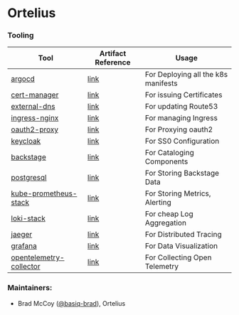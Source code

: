 # Ortelius

### Tooling

| Tool | Artifact Reference | Usage |
| --- | --- | --- |
| [argocd](https://) | [link](http://artifacthub.io) | For Deploying all the k8s manifests |
| [cert-manager](https://certmanager.io) | [link](http://artifacthub.io) | For issuing Certificates |
| [external-dns](https://) | [link](http://artifacthub.io) | For updating Route53 |
| [ingress-nginx](https://) | [link](http://artifacthub.io) | For managing Ingress |
| [oauth2-proxy](https://) | [link](http://artifacthub.io) | For Proxying oauth2 |
| [keycloak](https://) | [link](http://artifacthub.io) | For SS0 Configuration |
| [backstage](https://) | [link](http://artifacthub.io) | For Cataloging Components |
| [postgresql](https://) | [link](http://artifacthub.io) | For Storing Backstage Data |
| [kube-prometheus-stack](https://) | [link](http://artifacthub.io) | For Storing Metrics, Alerting |
| [loki-stack](https://) | [link](http://artifacthub.io) | For cheap Log Aggregation |
| [jaeger](https://) | [link](http://artifacthub.io) | For Distributed Tracing |
| [grafana](https://) | [link](http://artifacthub.io) | For Data Visualization |
| [opentelemetry-collector](https://) | [link](http://artifacthub.io) | For Collecting Open Telemetry |

### Maintainers:
* Brad McCoy ([@basiq-brad](https://github.com/bradmccoydev)), Ortelius
